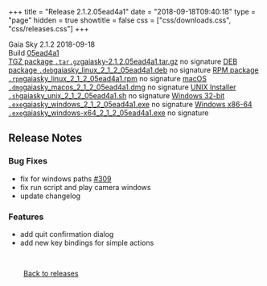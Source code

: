 +++
title = "Release 2.1.2.05ead4a1"
date = "2018-09-18T09:40:18"
type = "page"
hidden = true
showtitle = false
css = ["css/downloads.css", "css/releases.css"]
+++

<div class="download-container">
<div id="download-title">
<i class="gs-mdi-tag"></i>
Gaia Sky <span class="downloads-version">2.1.2</span> 
<time class="downloads-releasedate" datetime="2018-09-18T09:40:18" title="Published: 2018-09-18T09:40:18"><i class="gs-mdi-calendar"></i> 2018-09-18</time>
<div class="downloads-build">Build <a href='https://codeberg.org/gaiasky/gaiasky/commit/05ead4a1' target='_blank'>05ead4a1</a></div></div>
<div class="download-section">
<a href="https://gaia.ari.uni-heidelberg.de/gaiasky/releases/2.1.2.05ead4a1/gaiasky-2.1.2.05ead4a1.tar.gz" class="download-button"><i class="gs-mdi-zip-box icon-button"></i> TGZ package <code>.tar.gz</code><span class="download-sub">gaiasky-2.1.2.05ead4a1.tar.gz</span></a>
<span class="signature">no signature</span>
<a href="https://gaia.ari.uni-heidelberg.de/gaiasky/releases/2.1.2.05ead4a1/gaiasky_linux_2_1_2_05ead4a1.deb" class="download-button"><i class="gs-mdi-debian icon-button"></i> DEB package <code>.deb</code><span class="download-sub">gaiasky_linux_2_1_2_05ead4a1.deb</span></a>
<span class="signature">no signature</span>
<a href="https://gaia.ari.uni-heidelberg.de/gaiasky/releases/2.1.2.05ead4a1/gaiasky_linux_2_1_2_05ead4a1.rpm" class="download-button"><i class="gs-mdi-fedora icon-button"></i> RPM package <code>.rpm</code><span class="download-sub">gaiasky_linux_2_1_2_05ead4a1.rpm</span></a>
<span class="signature">no signature</span>
<a href="https://gaia.ari.uni-heidelberg.de/gaiasky/releases/2.1.2.05ead4a1/gaiasky_macos_2_1_2_05ead4a1.dmg" class="download-button"><i class="gs-fa6-brands-apple icon-button"></i> macOS <code>.dmg</code><span class="download-sub">gaiasky_macos_2_1_2_05ead4a1.dmg</span></a>
<span class="signature">no signature</span>
<a href="https://gaia.ari.uni-heidelberg.de/gaiasky/releases/2.1.2.05ead4a1/gaiasky_unix_2_1_2_05ead4a1.sh" class="download-button"><i class="gs-token-unix icon-button"></i> UNIX Installer <code>.sh</code><span class="download-sub">gaiasky_unix_2_1_2_05ead4a1.sh</span></a>
<span class="signature">no signature</span>
<a href="https://gaia.ari.uni-heidelberg.de/gaiasky/releases/2.1.2.05ead4a1/gaiasky_windows_2_1_2_05ead4a1.exe" class="download-button"><i class="gs-fa6-brands-windows icon-button"></i> Windows 32-bit <code>.exe</code><span class="download-sub">gaiasky_windows_2_1_2_05ead4a1.exe</span></a>
<span class="signature">no signature</span>
<a href="https://gaia.ari.uni-heidelberg.de/gaiasky/releases/2.1.2.05ead4a1/gaiasky_windows-x64_2_1_2_05ead4a1.exe" class="download-button"><i class="gs-fa6-brands-windows icon-button"></i> Windows x86-64 <code>.exe</code><span class="download-sub">gaiasky_windows-x64_2_1_2_05ead4a1.exe</span></a>
<span class="signature">no signature</span>
</div>
</div>

<section class="release-notes">

# Release Notes

### Bug Fixes

* fix for windows paths [#309](https://gitlab.com/langurmonkey/gaiasky/issues/309)
* fix run script and play camera windows
* update changelog

### Features

* add quit confirmation dialog
* add new key bindings for simple actions
</section>


<p class="center-text" style="padding: 30px;"><a href="/downloads/releases"><i class="gs-mdi-arrow-left-bold-circle"></i> Back to releases</a>
</p>
